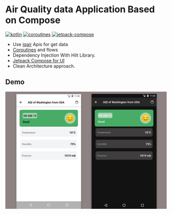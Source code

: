 # Air Quality data Application Based on Compose 


[![kotlin](https://img.shields.io/badge/Kotlin-1.7.xxx-blue)](https://kotlinlang.org/) [![coroutines](https://img.shields.io/badge/Coroutines-Asynchronous-red)](https://developer.android.com/kotlin/coroutines) [![jetpack-compose](https://img.shields.io/badge/Jetpack%20Compose-1.3.0-brightgreen)](https://developer.android.com/jetpack/compose) 

- Use [iqair](https://www.iqair.com) Apis for get data
- [Coroutines](https://developer.android.com/kotlin/coroutines) and flows
- Dependency Injection With Hilt Library.
- [Jetpack Compose for UI](https://developer.android.com/jetpack/compose "Jetpack Compose for UI")
- Clean Architecture approach.


## Demo

<img src="https://github.com/saeedashrafy/air_quality_mvvm/blob/main/screenshot_air_quality.jpg" width=800 />
